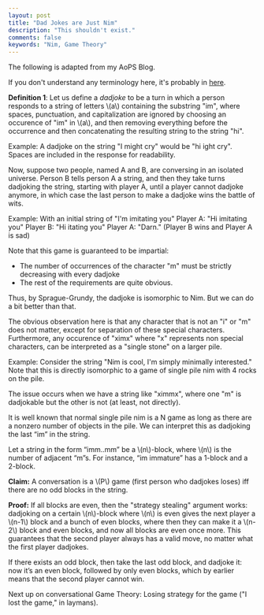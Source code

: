 ```yaml
---
layout: post
title: "Dad Jokes are Just Nim"
description: "This shouldn't exist."
comments: false
keywords: "Nim, Game Theory"
---
```


The following is adapted from my AoPS Blog. 

If you don't understand any terminology here, it's probably in [here](https://na-cho.github.io/files/nim.pdf).

**Definition 1**: Let us define a *dadjoke* to be a turn in which a person responds to a string of letters \\(a\\) containing the substring "im", where spaces, punctuation, and capitalization are ignored by choosing an occurence of "im" in \\(a\\), and then removing everything before the occurrence and then concatenating the resulting string to the string "hi". 

Example: A dadjoke on the string "I might cry" would be "hi ight cry". Spaces are included in the response for readability. 

Now, suppose two people, named A and B, are conversing in an isolated universe. Person B tells person A a string, and then they take turns dadjoking the string, starting with player A, until a player cannot dadjoke anymore, in which case the last person to make a dadjoke wins the battle of wits. 

Example: With an initial string of "I'm imitating you"
Player A: "Hi imitating you"
Player B: "Hi itating you"
Player A: "Darn." (Player B wins and Player A is sad)

Note that this game is guaranteed to be impartial:
 - The number of occurrences of the character "m" must be strictly decreasing with every dadjoke
 - The rest of the requirements are quite obvious. 

Thus, by Sprague-Grundy, the dadjoke is isomorphic to Nim. But we can do a bit better than that.

The obvious observation here is that any character that is not an "i" or "m" does not matter, except for separation of these special characters. Furthermore, any occurence of "ximx" where "x" represents non special characters, can be interpreted as a "single stone" on a larger pile. 

Example: Consider the string "Nim is cool, I'm simply minimally interested." Note that this is directly isomorphic to a game of single pile nim with 4 rocks on the pile. 

The issue occurs when we have a string like "ximmx", where one "m" is dadjokable but the other is not (at least, not directly).

It is well known that normal single pile nim is a N game as long as there are a nonzero number of objects in the pile. We can interpret this as dadjoking the last “im” in the string. 

Let a string in the form “imm..mm” be a \\(n\\)-block, where \\(n\\) is the number of adjacent “m”s. For instance, “im immature” has a 1-block and a 2-block. 

**Claim:** A conversation is a \\(P\\) game (first person who dadjokes loses) iff there are no odd blocks in the string. 

**Proof:**
If all blocks are even, then the "strategy stealing" argument works: dadjoking on a certain \\(n\\)-block where \\(n\\) is even gives the next player a \\(n-1\\) block and a bunch of even blocks, where then they can make it a \\(n-2\\) block and even blocks, and now all blocks are even once more. This guarantees that the second player always has a valid move, no matter what the first player dadjokes. 

If there exists an odd block, then take the last odd block, and dadjoke it: now it’s an even block, followed by only even blocks, which by earlier means that the second player cannot win. 

Next up on conversational Game Theory: Losing strategy for the game ("I lost the game," in laymans).
